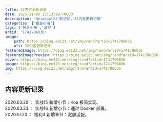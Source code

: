 ```yaml
---
title: 32内容更新记录
date: 2025-11-03 23:13:29 +0800
description: "Uniapp从入门到进阶，32内容更新记录"
categories: ['掘金小册']
tags: ['掘金小册','课程']
artid: "1741706036"
image:
    path: https://bing.ee123.net/img/rand?artid=1741706036
    alt: 32内容更新记录
featuredImage: https://bing.ee123.net/img/rand?artid=1741706036
featuredImagePreview: https://bing.ee123.net/img/rand?artid=1741706036
cover: https://bing.ee123.net/img/rand?artid=1741706036
image: https://bing.ee123.net/img/rand?artid=1741706036
img: https://bing.ee123.net/img/rand?artid=1741706036
---
```


## 内容更新记录

2020.03.26 ： 实战15 新增小节：Koa 极简实现。  
2020.03.23 ： 实战16 新增小节：通过 Docker 部署。  
2020.10.20 ： 福利3 新增章节：宽屏适配。